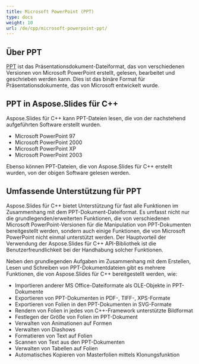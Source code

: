 ```yaml
---
title: Microsoft PowerPoint (PPT)
type: docs
weight: 10
url: /de/cpp/microsoft-powerpoint-ppt/
---
```


## **Über PPT**
[PPT](https://de.wikipedia.org/wiki/Microsoft_PowerPoint) ist das Präsentationsdokument-Dateiformat, das von verschiedenen Versionen von Microsoft PowerPoint erstellt, gelesen, bearbeitet und geschrieben werden kann. Dies ist das binäre Format für Präsentationsdokumente, das von Microsoft entwickelt wurde.
## **PPT in Aspose.Slides für C++**
Aspose.Slides für C++ kann PPT-Dateien lesen, die von der nachstehend aufgeführten Software erstellt wurden.

- Microsoft PowerPoint 97
- Microsoft PowerPoint 2000
- Microsoft PowerPoint XP
- Microsoft PowerPoint 2003

Ebenso können PPT-Dateien, die von Aspose.Slides für C++ erstellt wurden, von der obigen Software gelesen werden.
## **Umfassende Unterstützung für PPT**
Aspose.Slides für C++ bietet Unterstützung für fast alle Funktionen im Zusammenhang mit dem PPT-Dokument-Dateiformat. Es umfasst nicht nur die grundlegenden/erweiterten Funktionen, die von verschiedenen Microsoft PowerPoint-Versionen für die Manipulation von PPT-Dokumenten bereitgestellt werden, sondern auch einige Funktionen, die von Microsoft PowerPoint nicht einmal unterstützt werden. Der Hauptvorteil der Verwendung der Aspose.Slides für C++ API-Bibliothek ist die Benutzerfreundlichkeit bei der Handhabung solcher Funktionen.

Neben den grundlegenden Aufgaben im Zusammenhang mit dem Erstellen, Lesen und Schreiben von PPT-Dokumentdateien gibt es mehrere Funktionen, die von Aspose.Slides für C++ bereitgestellt werden, wie:

- Importieren anderer MS Office-Dateiformate als OLE-Objekte in PPT-Dokumente
- Exportieren von PPT-Dokumenten in PDF-, TIFF-, XPS-Formate
- Exportieren von Folien in den PPT-Dokumenten in SVG-Formate
- Rendern von Folien in jedes von C++-Framework unterstützte Bildformat
- Festlegen der Größe von Folien im PPT-Dokument
- Verwalten von Animationen auf Formen
- Verwalten von Diashows
- Formatieren von Text auf Folien
- Scannen von Text aus den PPT-Dokumenten
- Verwalten von Tabellen auf Folien
- Automatisches Kopieren von Masterfolien mittels Klonungsfunktion